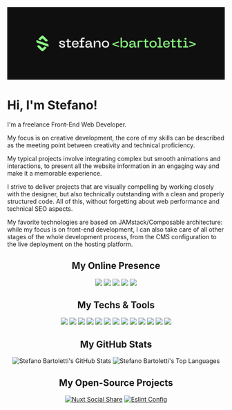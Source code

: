 <img src="images/cover.png" alt="Stefano Bartoletti">

# Hi, I'm Stefano! 

I'm a freelance Front-End Web Developer.

My focus is on creative development, the core of my skills can be described as the meeting point between creativity and technical proficiency.
 
My typical projects involve integrating complex but smooth animations and interactions, to present all the website information in an engaging way and make it a memorable experience.

I strive to deliver projects that are visually compelling by working closely with the designer, but also technically outstanding with a clean and properly structured code. All of this, without forgetting about web performance and technical SEO aspects.

My favorite technologies are based on JAMstack/Composable architecture: while my focus is on front-end development, I can also take care of all other stages of the whole development process, from the CMS configuration to the live deployment on the hosting platform.

<h2 align="center">My Online Presence</h2>

<div align="center">

[![](https://img.shields.io/badge/-website-8FFF86?style=for-the-badge&logoColor=0f0f0f&logo=nuxtdotjs)](https://www.stefanobartoletti.it/)
[![](https://img.shields.io/badge/-linkedin-8FFF86?style=for-the-badge&logoColor=0f0f0f&logo=linkedin)](https://www.linkedin.com/in/stefanobartoletti/)
[![](https://img.shields.io/badge/-instagram-8FFF86?style=for-the-badge&logoColor=0f0f0f&logo=instagram)](https://www.instagram.com/stefanobartoletti.it/)
[![](https://img.shields.io/badge/-x/twitter-8FFF86?style=for-the-badge&logoColor=0f0f0f&logo=x)](https://twitter.com/ste_bartoletti/)
[![](https://img.shields.io/badge/-dev-8FFF86?style=for-the-badge&logoColor=0f0f0f&logo=devdotto)](https://dev.to/stefanobartoletti/)

</div>

<h2 align="center">My Techs & Tools</h2>

<div align="center">

![](https://img.shields.io/badge/OS-Linux-8FFF86?style=flat-square&logoColor=ffffff&logo=linux)
![](https://img.shields.io/badge/Editor-VS_Code-8FFF86?style=flat-square&logoColor=ffffff&logo=visualstudiocode)
![](https://img.shields.io/badge/Design-Figma-8FFF86?style=flat-square&logoColor=ffffff&logo=figma)
![](https://img.shields.io/badge/Code-JavaScript-8FFF86?style=flat-square&logoColor=ffffff&logo=javascript)
![](https://img.shields.io/badge/Code-CSS-8FFF86?style=flat-square&logoColor=ffffff&logo=css3)
![](https://img.shields.io/badge/Code-Sass-8FFF86?style=flat-square&logoColor=ffffff&logo=sass)
![](https://img.shields.io/badge/Code-Vue.js-8FFF86?style=flat-square&logoColor=ffffff&logo=vuedotjs)
![](https://img.shields.io/badge/Code-Nuxt-8FFF86?style=flat-square&logoColor=ffffff&logo=nuxtdotjs)
![](https://img.shields.io/badge/Code-Tailwind-8FFF86?style=flat-square&logoColor=ffffff&logo=tailwind-css)
![](https://img.shields.io/badge/Tool-Bash-8FFF86?style=flat-square&logoColor=ffffff&logo=gnu-bash)
![](https://img.shields.io/badge/Platform-Docker-8FFF86?style=flat-square&logoColor=ffffff&logo=docker)
![](https://img.shields.io/badge/Platform-Storyblok-8FFF86?style=flat-square&logoColor=ffffff&logo=storyblok)
![](https://img.shields.io/badge/Platform-Netlify-8FFF86?style=flat-square&logoColor=ffffff&logo=netlify)
<!-- ![](https://img.shields.io/badge/OS-openSUSE-8FFF86?style=flat-square&logoColor=ffffff&logo=opensuse) -->
<!-- ![](https://img.shields.io/badge/OS-KDE-8FFF86?style=flat-square&logoColor=ffffff&logo=kde) -->
<!-- ![](https://img.shields.io/badge/Design-Inkscape-8FFF86?style=flat-square&logoColor=ffffff&logo=inkscape) -->
<!-- ![](https://img.shields.io/badge/Code-WordPress-8FFF86?style=flat-square&logoColor=ffffff&logo=wordpress) -->
<!-- ![](https://img.shields.io/badge/Code-Bootstrap-8FFF86?style=flat-square&logoColor=ffffff&logo=bootstrap) -->
<!-- ![](https://img.shields.io/badge/Tool-Yarn-8FFF86?style=flat-square&logoColor=ffffff&logo=yarn) -->
<!-- ![](https://img.shields.io/badge/Tool-Gulp-8FFF86?style=flat-square&logoColor=ffffff&logo=gulp) -->
<!-- ![](https://img.shields.io/badge/Tool-Rollup-8FFF86?style=flat-square&logoColor=ffffff&logo=rollupdotjs) -->
<!-- ![](https://img.shields.io/badge/Platform-DigitalOcean-8FFF86?style=flat-square&logoColor=ffffff&logo=digitalocean) -->

</div>

<h2 align="center">My GitHub Stats</h2>

<div align="center">
    <img height="180em" src="https://github-readme-stats.vercel.app/api?username=stefanobartoletti&count_private=true&show_icons=true&bg_color=333333&title_color=8FFF86&icon_color=8FFF86&text_color=dddddd" alt="Stefano Bartoletti's GitHub Stats">
    <img height="180em" src="https://github-readme-stats.vercel.app/api/top-langs/?username=stefanobartoletti&show_icons=true&bg_color=333333&title_color=8FFF86&icon_color=8FFF86&text_color=dddddd&layout=compact&langs_count=6" alt="Stefano Bartoletti's Top Languages">
</div>

<h2 align="center">My Open-Source Projects</h2>

<div align="center">

[![Nuxt Social Share](https://github-readme-stats.vercel.app/api/pin/?username=stefanobartoletti&repo=nuxt-social-share&bg_color=333333&title_color=8FFF86&icon_color=8FFF86&text_color=dddddd)](https://github.com/stefanobartoletti/nuxt-social-share)
[![Eslint Config](https://github-readme-stats.vercel.app/api/pin/?username=stefanobartoletti&repo=eslint-config&bg_color=333333&title_color=8FFF86&icon_color=8FFF86&text_color=dddddd)](https://github.com/stefanobartoletti/eslint-config)
<!-- [![Bricks](https://github-readme-stats.vercel.app/api/pin/?username=stefanobartoletti&repo=bricks&bg_color=333333&title_color=8FFF86&icon_color=8FFF86&text_color=dddddd)](https://github.com/stefanobartoletti/bricks) -->
<!-- [![Bricks Documentation](https://github-readme-stats.vercel.app/api/pin/?username=stefanobartoletti&repo=bricks-docs&bg_color=333333&title_color=8FFF86&icon_color=8FFF86&text_color=dddddd)](https://github.com/stefanobartoletti/bricks-docs) -->

</div>
